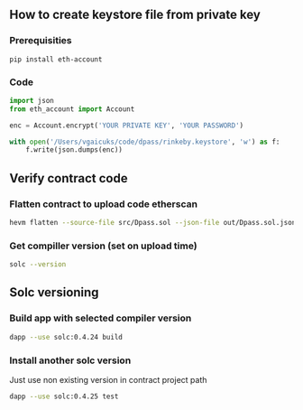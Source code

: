 ## How to create keystore file from private key

### Prerequisities

`pip install eth-account`

### Code

```python
import json
from eth_account import Account

enc = Account.encrypt('YOUR PRIVATE KEY', 'YOUR PASSWORD')

with open('/Users/vgaicuks/code/dpass/rinkeby.keystore', 'w') as f:
    f.write(json.dumps(enc))

```


## Verify contract code

### Flatten contract to upload code etherscan

```bash
hevm flatten --source-file src/Dpass.sol --json-file out/Dpass.sol.json > Dpass-flatt.sol
```


### Get compiller version (set on upload time)

```bash
solc --version
```


## Solc versioning

### Build app with selected compiler version

```bash
dapp --use solc:0.4.24 build
```

### Install another solc version

Just use non existing version in contract project path

```bash
dapp --use solc:0.4.25 test
```